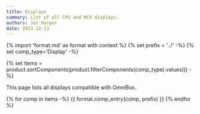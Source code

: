 ```yaml
---
title: Displays
summary: List of all CPU and MCU displays.
authors: Jon Harper
date: 2023-12-13
---
```


{% import 'format.md' as format with context %}
{% set prefix = '../' -%}
{% set comp_type='Display' -%}

{% set items = product.sortComponents(product.filterComponents(comp_type).values()) -%}

This page lists all displays compatible with OmniBox.

{% for comp in items -%}
{{ format.comp_entry(comp, prefix) }}
{% endfor %}
